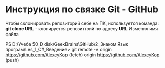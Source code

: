 # Инструкция по связке Git - GitHub

Чтобы склонировать репозиторий себе на ПК, используется команда: 
**git clone URL** - клонируется репозиттоий по адресу **URL**
Изменил имя файла

PS D:\Учеба 50_D disk\GeekBrains\GitHub\2_Знаком Язык програм\Les_1_C#_Введение> git remote -v
origin  https://github.com/AlexeyKop (fetch)
origin  https://github.com/AlexeyKop (push)

